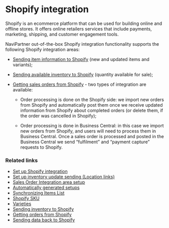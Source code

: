 # Shopify integration

Shopify is an ecommerce platform that can be used for building online and offline stores. It offers online retailers services that include payments, marketing, shipping, and customer engagement tools.

NaviPartner out-of-the-box Shopify integration functionality supports the following Shopify integration areas:

- [Sending item information to Shopify](./syncitemslist.md) (new and updated items and variants);

- [Sending available inventory to Shopify](./sending_inventory.md) (quantity available for sale);

- [Getting sales orders from Shopify](./getting_orders.md) - two types of integration are available:         

    -	Order processing is done on the Shopify side: we import new orders from Shopify and automatically post them once we receive updated information from Shopify about completed orders (or delete them, if the order was cancelled in Shopify);

    -	Order processing is done in Business Central: in this case we import new orders from Shopify, and users will need to process them in Business Central. Once a sales order is processed and posted in the Business Central we send “fulfilment” and “payment capture” requests to Shopify.


### Related links
- [Set up Shopify integration](./setupshopifyintegration.md)
- [Set up inventory update sending (Location links)](./inventoryupdates.md)
- [Sales Order Integration area setup](./salesordersetup.md)
- [Automatically generated setups](./autogeneratedsetups.md)
- [Synchronizing Items List](syncitemslist.md)
- [Shopify SKU](./shopifysku.md)
- [Varieties](./varieties.md)
- [Sending inventory to Shopify](./sending_inventory.md)
- [Getting orders from Shopify](./getting_orders.md)
- [Sending data back to Shopify](./senddataback.md)
